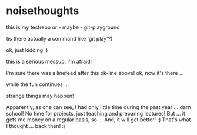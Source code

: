 # noisethoughts
this is my testrepo or - maybe - git-playground

(is there actually a command like 'git play'?) 

ok, just kidding ;)

this is a serious messup, I'm afraid!

I'm sure there was a linefeed after this ok-line above!
ok, now it's there ...

while the fun continues ...

strange things may happen!

Apparently, as one can see, I had only little time during the past year ... darn school!
No time for projects, just teaching and preparing lectures!
But ... it gets me money on a regular basis, so ...
And, it will get better!  ;)
That's what I thought ... back then!  :/
